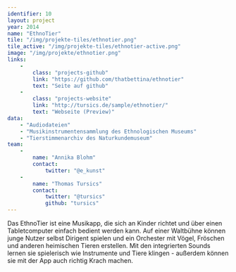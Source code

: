 ```yaml
---
identifier: 10
layout: project
year: 2014
name: "EthnoTier"
tile: "/img/projekte-tiles/ethnotier.png"
tile_active: "/img/projekte-tiles/ethnotier-active.png"
image: "/img/projekte/ethnotier.png"
links:
    -
        class: "projects-github"
        link: "https://github.com/thatbettina/ethnotier"
        text: "Seite auf github"
    -
        class: "projects-website"
        link: "http://tursics.de/sample/ethnotier/"
        text: "Webseite (Preview)"
data:
    - "Audiodateien"
    - "Musikinstrumentensammlung des Ethnologischen Museums"
    - "Tierstimmenarchiv des Naturkundemuseum"
team:
    -
        name: "Annika Blohm"
        contact:
            twitter: "@e_kunst"
    -
        name: "Thomas Tursics"
        contact:
            twitter: "@tursics"
            github: "tursics"
---
```

Das EthnoTier ist eine Musikapp, die sich an Kinder richtet und über einen Tabletcomputer einfach bedient werden kann.
Auf einer Waltbühne können junge Nutzer selbst Dirigent spielen und ein Orchester mit Vögel, Fröschen und anderen
heimischen Tieren erstellen. Mit den integrierten Sounds lernen sie spielerisch wie Instrumente und Tiere klingen -
außerdem können sie mit der App auch richtig Krach machen.